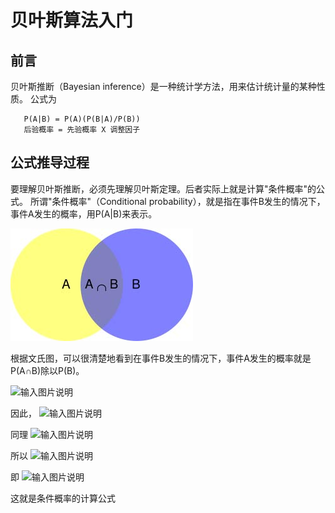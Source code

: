 # 贝叶斯算法入门


## 前言
贝叶斯推断（Bayesian inference）是一种统计学方法，用来估计统计量的某种性质。
公式为
```
   P(A|B) = P(A)(P(B|A)/P(B)) 
   后验概率 = 先验概率 X 调整因子 
```
## 公式推导过程
要理解贝叶斯推断，必须先理解贝叶斯定理。后者实际上就是计算"条件概率"的公式。
所谓"条件概率"（Conditional probability），就是指在事件B发生的情况下，事件A发生的概率，用P(A|B)来表示。

![输入图片说明](https://github.com/qccr-twl2123/python-algorithm/blob/master/resources/bg2011082502.jpg "在这里输入图片标题")

根据文氏图，可以很清楚地看到在事件B发生的情况下，事件A发生的概率就是P(A∩B)除以P(B)。

![输入图片说明](https://github.com/qccr-twl2123/python-algorithm/blob/master/resources/chart.jpg "在这里输入图片标题")

因此，
![输入图片说明](https://github.com/qccr-twl2123/python-algorithm/blob/master/resources/chart(1).jpg "在这里输入图片标题")

同理
![输入图片说明](https://github.com/qccr-twl2123/python-algorithm/blob/master/resources/chart(2).jpg "在这里输入图片标题")

所以
![输入图片说明](https://github.com/qccr-twl2123/python-algorithm/blob/master/resources/chart(3).jpg "在这里输入图片标题")

即
![输入图片说明](https://github.com/qccr-twl2123/python-algorithm/blob/master/resources/chart(4).jpg "在这里输入图片标题")

这就是条件概率的计算公式
